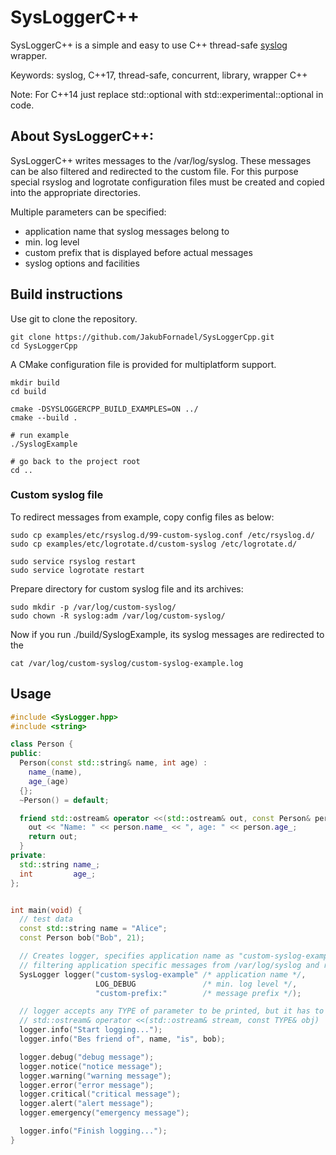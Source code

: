 # SysLoggerC++
SysLoggerC++ is a simple and easy to use C++ thread-safe [syslog](https://linux.die.net/man/3/syslog) wrapper.

Keywords: syslog, C++17, thread-safe, concurrent, library, wrapper C++

Note: For C++14 just replace std::optional with std::experimental::optional in code.

## About SysLoggerC++:
SysLoggerC++ writes messages to the /var/log/syslog. These messages can be also filtered and 
redirected to the custom file. For this purpose special rsyslog and logrotate
configuration files must be created and copied into the appropriate directories. 

Multiple parameters can be specified:
* application name that syslog messages belong to
* min. log level
* custom prefix that is displayed before actual messages
* syslog options and facilities

## Build instructions
Use git to clone the repository.
```Shell
git clone https://github.com/JakubFornadel/SysLoggerCpp.git
cd SysLoggerCpp
```

A CMake configuration file is provided for multiplatform support.

```Shell
mkdir build
cd build

cmake -DSYSLOGGERCPP_BUILD_EXAMPLES=ON ../
cmake --build .

# run example
./SyslogExample

# go back to the project root
cd ..
```

### Custom syslog file
To redirect messages from example, copy config files as below:
```Shell
sudo cp examples/etc/rsyslog.d/99-custom-syslog.conf /etc/rsyslog.d/
sudo cp examples/etc/logrotate.d/custom-syslog /etc/logrotate.d/

sudo service rsyslog restart
sudo service logrotate restart
```
Prepare directory for custom syslog file and its archives:
```Shell
sudo mkdir -p /var/log/custom-syslog/
sudo chown -R syslog:adm /var/log/custom-syslog/
```
Now if you run ./build/SyslogExample, its syslog messages are redirected to the
```Shell
cat /var/log/custom-syslog/custom-syslog-example.log
```

## Usage
```C++
#include <SysLogger.hpp>
#include <string>

class Person {
public:
  Person(const std::string& name, int age) :
    name_(name),
    age_(age)
  {};
  ~Person() = default;

  friend std::ostream& operator <<(std::ostream& out, const Person& person) {
    out << "Name: " << person.name_ << ", age: " << person.age_;
    return out;
  }
private:
  std::string name_;
  int         age_;
};


int main(void) {
  // test data
  const std::string name = "Alice";
  const Person bob("Bob", 21);

  // Creates logger, specifies application name as "custom-syslog-example". Application name can be used for
  // filtering application specific messages from /var/log/syslog and redirecting it to the custom file
  SysLogger logger("custom-syslog-example" /* application name */,
                   LOG_DEBUG               /* min. log level */,
                   "custom-prefix:"        /* message prefix */);

  // logger accepts any TYPE of parameter to be printed, but it has to overload
  // std::ostream& operator <<(std::ostream& stream, const TYPE& obj)
  logger.info("Start logging...");
  logger.info("Bes friend of", name, "is", bob);

  logger.debug("debug message");
  logger.notice("notice message");
  logger.warning("warning message");
  logger.error("error message");
  logger.critical("critical message");
  logger.alert("alert message");
  logger.emergency("emergency message");

  logger.info("Finish logging...");
}
```
